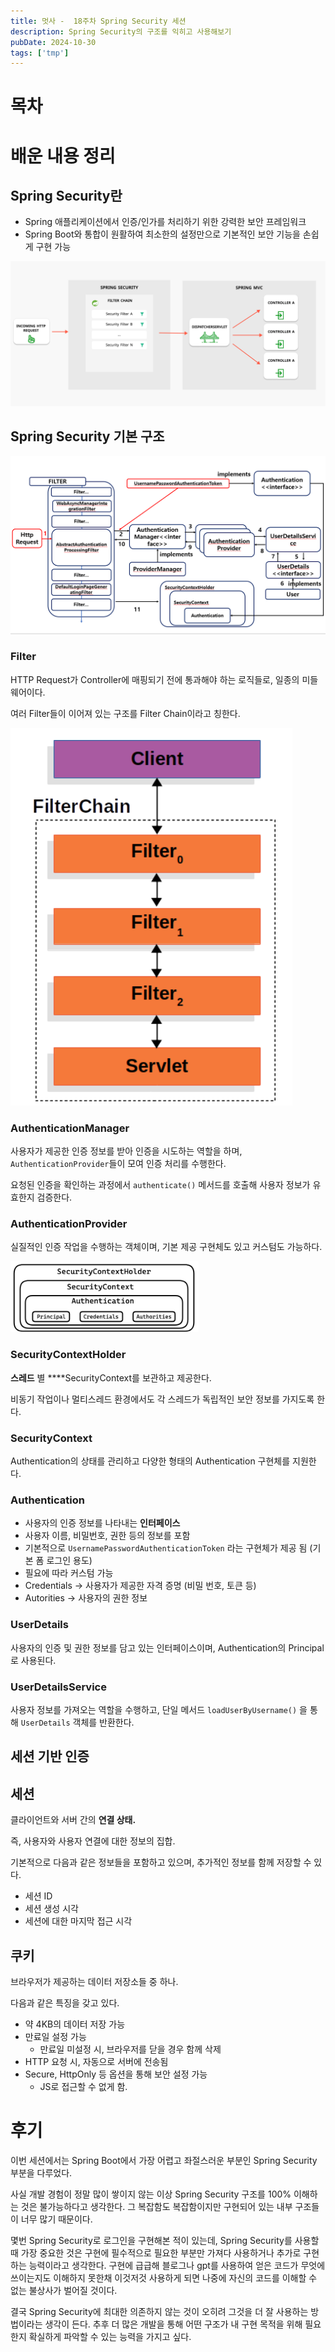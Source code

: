 ```yaml
---
title: 멋사 -  18주차 Spring Security 세션
description: Spring Security의 구조를 익히고 사용해보기
pubDate: 2024-10-30
tags: ['tmp']
---
```


# 목차

# 배운 내용 정리

## Spring Security란

- Spring 애플리케이션에서 인증/인가를 처리하기 위한 강력한 보안 프레임워크
- Spring Boot와 통합이 원활하여 최소한의 설정만으로 기본적인 보안 기능을 손쉽게 구현 가능

![image.png](security1.png)

## Spring Security 기본 구조

![image.png](security2.png)

### Filter

HTTP Request가 Controller에 매핑되기 전에 통과해야 하는 로직들로, 일종의 미들웨어이다.

여러 Filter들이 이어져 있는 구조를 Filter Chain이라고 칭한다.

![image.png](security3.png)

### AuthenticationManager

사용자가 제공한 인증 정보를 받아 인증을 시도하는 역할을 하며, `AuthenticationProvider`들이 모여 인증 처리를 수행한다.

요청된 인증을 확인하는 과정에서 `authenticate()` 메서드를 호출해 사용자 정보가 유효한지 검증한다.

### AuthenticationProvider

실질적인 인증 작업을 수행하는 객체이며, 기본 제공 구현체도 있고 커스텀도 가능하다.

![image.png](security4.png)

### SecurityContextHolder

**스레드** 별 ****SecurityContext를 보관하고 제공한다.

비동기 작업이나 멀티스레드 환경에서도 각 스레드가 독립적인 보안 정보를 가지도록 한다.

### SecurityContext

Authentication의 상태를 관리하고 다양한 형태의 Authentication 구현체를 지원한다.

### Authentication

- 사용자의 인증 정보를 나타내는 **인터페이스**
- 사용자 이름, 비밀번호, 권한 등의 정보를 포함
- 기본적으로  `UsernamePasswordAuthenticationToken` 라는 구현체가 제공 됨 (기본 폼 로그인 용도)
- 필요에 따라 커스텀 가능
- Credentials → 사용자가 제공한 자격 증명 (비밀 번호, 토큰 등)
- Autorities → 사용자의 권한 정보

### UserDetails

사용자의 인증 및 권한 정보를 담고 있는 인터페이스이며, Authentication의 Principal 로 사용된다.

### UserDetailsService

사용자 정보를 가져오는 역할을 수행하고, 단일 메서드 `loadUserByUsername()` 을 통해 `UserDetails` 객체를 반환한다.

## 세션 기반 인증

## 세션

클라이언트와 서버 간의 **연결 상태.**

즉, 사용자와 사용자 연결에 대한 정보의 집합.

기본적으로 다음과 같은 정보들을 포함하고 있으며, 추가적인 정보를 함께 저장할 수 있다.

- 세션 ID
- 세션 생성 시각
- 세션에 대한 마지막 접근 시각

## 쿠키

브라우저가 제공하는 데이터 저장소들 중 하나.

다음과 같은 특징을 갖고 있다.

- 약 4KB의 데이터 저장 가능
- 만료일 설정 가능
    - 만료일 미설정 시, 브라우저를 닫을 경우 함께 삭제
- HTTP 요청 시, 자동으로 서버에 전송됨
- Secure, HttpOnly 등 옵션을 통해 보안 설정 가능
    - JS로 접근할 수 없게 함.

# 후기

이번 세션에서는 Spring Boot에서 가장 어렵고 좌절스러운 부분인 Spring Security 부분을 다루었다.

사실 개발 경험이 정말 많이 쌓이지 않는 이상 Spring Security 구조를 100% 이해하는 것은 불가능하다고 생각한다. 그 복잡함도 복잡함이지만 구현되어 있는 내부 구조들이 너무 많기 때문이다.

몇번 Spring Security로 로그인을 구현해본 적이 있는데, Spring Security를 사용할 때 가장 중요한 것은 구현에 필수적으로 필요한 부분만 가져다 사용하거나 추가로 구현하는 능력이라고 생각한다. 구현에 급급해 블로그나 gpt를 사용하여 얻은 코드가 무엇에 쓰이는지도 이해하지 못한채 이것저것 사용하게 되면 나중에 자신의 코드를 이해할 수 없는 불상사가 벌어질 것이다.

결국 Spring Security에 최대한 의존하지 않는 것이 오히려 그것을 더 잘 사용하는 방법이라는 생각이 든다. 추후 더 많은 개발을 통해 어떤 구조가 내 구현 목적을 위해 필요한지 확실하게 파악할 수 있는 능력을 가지고 싶다.